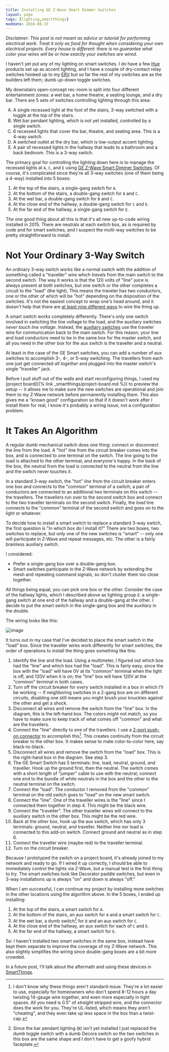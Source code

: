```yaml
---
title: Installing GE Z-Wave Smart Dimmer Switches
layout: page
tags: [lighting,smartthings]
moddate: 2016-08-15
---
```


*Disclaimer: This post is not meant as advice or tutorial for performing electrical work. Treat it only as food for thought when considering your own electrical projects. Every house is different: there is no guarantee what color your wires will be or how exactly your switches are wired.*

I haven't yet put any of my lighting on smart switches. I do have a few [Hue][] products set up as accent lighting, and I have a couple of dry-contact relay switches hooked up to my [ERV][] but so far the rest of my switches are as the builders left them; dumb up-down toggle switches.

My downstairs open-concept rec-room is split into four different entertainment zones: a wet bar, a home theatre, a seating lounge, and a dry bar. There are 5 sets of switches controlling lighting through this area:

<ol type="A">
<li>A single recessed light at the foot of the stairs, 3-way switched with a toggle at the top of the stairs.</li>
<li>Wet bar pendant lighting, which is not yet installed, controlled by a single switch.</li>
<li>6 recessed lights that cover the bar, theatre, and seating area. This is a 4-way switch.</li>
<li>A switched outlet at the dry bar, which is low-output accent lighting.</li>
<li>A pair of recessed lights in the hallway that leads to a bathroom and a back bedroom. This is a 3-way switch.</li>
</ol>

The primary goal for controlling the lighting down here is to manage the recessed lights at `A`, `C`, and `E` using [GE Z-Wave Smart Dimmer Switches](http://amzn.to/2aVk9nE). Of course, it's complicated since they're all 3-way switches (one of them being a 4-way) installed into 5 boxes:

1. At the top of the stairs, a single-gang switch for `A`.
2. At the bottom of the stairs, a double-gang switch for `A` and `C`.
3. At the wet bar, a double-gang switch for `B` and `C`.
4. At the close end of the hallway, a double-gang switch for `C` and `E`.
5. At the far end of the hallway, a single-gang switch for `E`.

The one good thing about all this is that it's all new up-to-code wiring installed in 2015. There are neutrals at each switch box, as is required by code and for smart switches, and I suspect the multi-way switches to be pretty straightforward to install.

# Not Your Ordinary 3-Way Switch

An ordinary 3-way switch works like a normal switch with the addition of something called a "traveller" wire which *travels* from the main switch to the second switch. The way it works is that the 120 volts of "line" juice is always present at both switches, but one switch or the other completes a circuit to the "load" (the light). This means the traveler has two conductors, one or the other of which will be "hot" depending on the disposition of the switches. It's not the easiest concept to wrap one's head around, and it doesn't help that there are [at least nine different ways](http://www.easy-do-it-yourself-home-improvements.com/3-way-switch-wiring-diagram.html) to wire the thing up.

A smart switch works completely differently. There's only one switch involved in switching the line voltage to the load, and the auxiliary switches *never touch line voltage*. Instead, the [auxiliary switches](http://amzn.to/2ba04rl) use the traveler wire for communication back to the main switch. For this reason, your line and load conductors need to be in the same box for the master switch, and all you need in the other box for the aux switch is the traveller and a neutral.

At least in the case of the GE Smart switches, you can add a number of aux switches to accomplish 3-, 4-, or 5-way switching. The travellers from each one just get connected *all together* and plugged into the master switch's single "traveller" jack.

Before I pull stuff out of the walls and start reconfiguring things, I used my [project board]({% link _smartthings/project-board.md %}) to preview the setup -- it allows me to make sure the new switches are operational and join them to my Z-Wave network before permanently installing them. This also gives me a "known good" configuration so that if it doesn't work after I install them for real, I know it's probably a wiring issue, not a configuration problem.

# It Takes An Algorithm

A regular dumb mechanical switch does one thing: connect or disconnect the line from the load. A "hot" line from the circuit breaker comes into the box, and is connected to one  terminal on the switch. The line going to the load is attached to the other terminal, and everyone's happy. In the back of the box, the neutral from the load is connected to the neutral from the line and the switch never touches it.

In a standard 3-way switch, the "hot" *line* from the circuit breaker enters one box and connects to the "common" terminal of a switch; a pair of conductors are connected to an additional two terminals on this switch -- the travellers. The travellers run over to the second switch box and connect to the two traveller terminals on the second switch. Finally, the *load* line connects to the "common" terminal of the second switch and goes on to the light or whatever.

To decide how to install a smart switch to replace a standard 3-way switch, the first question is "In which box do I install it?" There are two boxes, two switches to replace, but only one of the new switches is "smart" -- only one will participate in Z-Wave and repeat messages, etc. The other is a fairly brainless auxiliary switch.

I considered:

* Prefer a single-gang box over a double-gang box.
* Smart switches participate in the Z-Wave network by extending the mesh and repeating command signals, so don't cluster them too close together.

All things being equal, you can pick one box or the other. Consider the case of the hallway lights, which I described above as lighting group `E`: a single-gang switch at one end of the hallway and a double-gang at the other. I decide to put the smart switch in the single-gang box and the auxiliary in the double.

The wiring looks like this:

![image]

It turns out in my case that I've decided to place the smart switch in the "load" box. Since the traveller wires work differently for smart switches, the order of operations to install the thing goes something like this:

1. Identify the line and the load. Using a multimeter, I figured out which box had the "line" and which box had the "load". This is fairly easy, since the box with the "load" will have 0V at its "common" terminal when the light is off, and 120V when it is on; the "line" box will have 120V at the "common" terminal in both cases.
2. Turn off the circuit breaker for *every* switch installed in a box in which I'll be working -- if neighboring switches in a 2-gang box are on different circuits, disabling one still means you might brush your knuckles against the other and get a shock.
3. Disconnect all wires and remove the switch from the "line" box. In the diagram, this is the left-hand box. The colors might not match, so you have to make sure to keep track of what comes off "common" and what are the travellers.
4. Connect the "line" directly to one of the travellers. I use a [2-port push-on connector](http://amzn.to/2aWufV6) to accomplish this[^1]. This creates continuity from the circuit breaker to the other box. It makes sense to mate color-to-color here, say black-to-black.
5. Disconnect all wires and remove the switch from the "load" box. This is the right-hand box in the diagram. See step 3.
6. The GE Smart Switch has 5 terminals: line, load, neutral, ground, and traveller. Hook up the ground first, then the neutral. The switch comes with a short length of "jumper" cable to use with the neutral; connect one end to the bundle of white neutrals in the box and the other to the neutral terminal on the switch.
7. Connect the "load". The conductor I removed from the "common" terminal on the old switch goes to "load" on the new smart switch.
8. Connect the "line". One of the traveller wires is the "line" since I connected them together in step 4. This might be the black wire.
9. Connect the "traveller". The other traveller wires will connect to the auxiliary switch in the other box. This might be the red wire.
10. Back at the other box, hook up the aux switch, which has only 3 terminals: ground, neutral, and traveller. Neither line nor load is connected to this add-on switch. Connect ground and neutral as in step 6.
11. Connect the traveller wire (maybe red) to the traveller terminal.
12. Turn on the circuit breaker.

Because I prototyped the switch on a project board, it's already joined to my network and ready to go. If I wired it up correctly, I should be able to immediately control the lights via Z-Wave, but a manual test is the first thing to try. The smart switches look like Decorator paddle switches, but even in 3-way installations up is always "on" and down is always "off."

When I am successful, I can continue my project by installing more switches in the other locations using the algorithm above. In the 5 boxes, I ended up installing:

1. At the top of the stairs, a smart switch for `A`.
2. At the bottom of the stairs, an aux switch for `A` and a smart switch for `C`.
3. At the wet bar, a dumb switch[^2] for `B` and an aux switch for `C`.
4. At the close end of the hallway, an aux switch for each of `C` and `E`.
5. At the far end of the hallway, a smart switch for `E`.

So: I haven't installed two smart switches in the same box, instead have kept them separate to improve the coverage of my Z-Wave network. This also slightly simplifies the wiring since double-gang boxes are a bit more crowded.

In a future post, I'll talk about the aftermath and using these devices in [SmartThings][].

[Hue]: /the_tools/hue
[SmartThings]: /the_tools/smartthings
[ERV]: /use_cases/the_erv
[image]: http://22wmo83kfu4a2go2xhiedyzgkk.wpengine.netdna-cdn.com/wp-content/uploads/files/pictures/hk.jpg

[^1]: I don't know why these things aren't standard-issue. They're a lot easier to use, especially for homeowners who don't spend 8-12 hours a day twisting 14-gauge wire together, and even more especially in tight spaces. All you need is 0.5" of *straight* stripped wire, and the connector does the work for you. They're UL-listed, which means they aren't "cheating", and they even take up less space in the box than a twist-cap.
[^2]: Since the bar pendant lighting (`B`) isn't yet installed I just replaced the dumb toggle switch with a dumb Decora switch so the two switches in this box are the same shape and I don't have to get a goofy hybrid faceplate.
